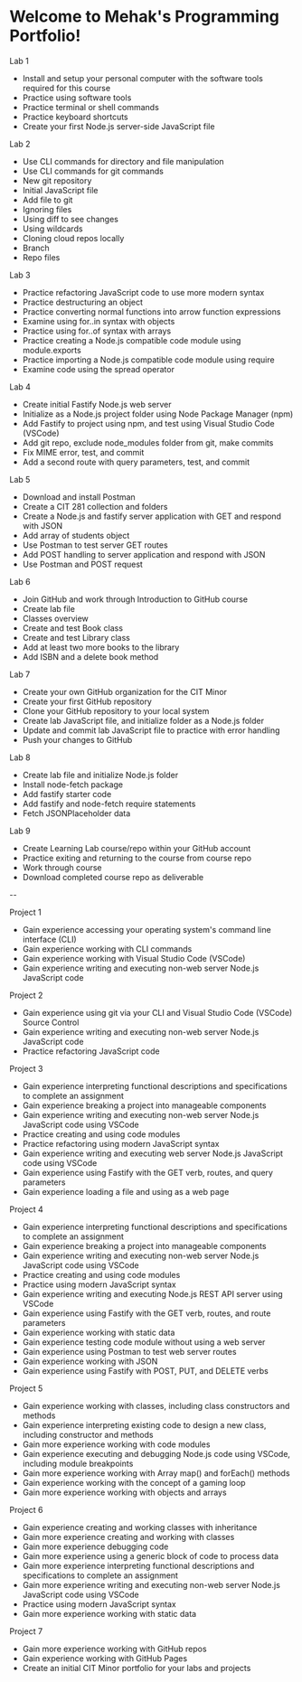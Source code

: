 # Welcome to Mehak's Programming Portfolio!

Lab 1
- Install and setup your personal computer with the software tools required for this course
- Practice using software tools
- Practice terminal or shell commands
- Practice keyboard shortcuts
- Create your first Node.js server-side JavaScript file

Lab 2 
- Use CLI commands for directory and file manipulation
- Use CLI commands for git commands
- New git repository
- Initial JavaScript file
- Add file to git
- Ignoring files
- Using diff to see changes
- Using wildcards
- Cloning cloud repos locally
- Branch
- Repo files

Lab 3
- Practice refactoring JavaScript code to use more modern syntax
- Practice destructuring an object
- Practice converting normal functions into arrow function expressions
- Examine using for..in  syntax with objects
- Practice using for..of syntax with arrays
- Practice creating a Node.js compatible code module using module.exports
- Practice importing a Node.js compatible code module using require
- Examine code using the spread operator

Lab 4
- Create initial Fastify Node.js web server
- Initialize as a Node.js project folder using Node Package Manager (npm)
- Add Fastify to project using npm, and test using Visual Studio Code (VSCode)
- Add git repo, exclude node_modules folder from git, make commits
- Fix MIME error, test, and commit
- Add a second route with query parameters, test, and commit

Lab 5
- Download and install Postman
- Create a CIT 281 collection and folders
- Create a Node.js and fastify server application with GET and respond with JSON
- Add array of students object
- Use Postman to test server GET routes
- Add POST handling to server application and respond with JSON
- Use Postman and POST request

Lab 6
- Join GitHub and work through Introduction to GitHub course
- Create lab file
- Classes overview
- Create and test Book class
- Create and test Library class
- Add at least two more books to the library
- Add ISBN and a delete book method

Lab 7
- Create your own GitHub organization for the CIT Minor
- Create your first GitHub repository
- Clone your GitHub repository to your local system
- Create lab JavaScript file, and initialize folder as a Node.js folder
- Update and commit lab JavaScript file to practice with error handling
- Push your changes to GitHub

Lab 8
- Create lab file and initialize Node.js folder
- Install node-fetch package
- Add fastify starter code
- Add fastify and node-fetch require statements
- Fetch JSONPlaceholder data

Lab 9
- Create Learning Lab course/repo within your GitHub account
- Practice exiting and returning to the course from course repo
- Work through course
- Download completed course repo as deliverable

--

Project 1
- Gain experience accessing your operating system's command line interface (CLI)
- Gain experience working with CLI commands
- Gain experience working with Visual Studio Code (VSCode)
- Gain experience writing and executing non-web server Node.js JavaScript code

Project 2
- Gain experience using git via your CLI and Visual Studio Code (VSCode) Source Control
- Gain experience writing and executing non-web server Node.js JavaScript code
- Practice refactoring JavaScript code

Project 3
- Gain experience interpreting functional descriptions and specifications to complete an assignment
- Gain experience breaking a project into manageable components
- Gain experience writing and executing non-web server Node.js JavaScript code using VSCode
- Practice creating and using code modules
- Practice refactoring using modern JavaScript syntax
- Gain experience writing and executing web server Node.js JavaScript code using VSCode
- Gain experience using Fastify with the GET verb, routes, and query parameters
- Gain experience loading a file and using as a web page

Project 4
- Gain experience interpreting functional descriptions and specifications to complete an assignment
- Gain experience breaking a project into manageable components
- Gain experience writing and executing non-web server Node.js JavaScript code using VSCode
- Practice creating and using code modules
- Practice using modern JavaScript syntax
- Gain experience writing and executing Node.js REST API server using VSCode
- Gain experience using Fastify with the GET verb, routes, and route parameters
- Gain experience working with static data
- Gain experience testing code module without using a web server
- Gain experience using Postman to test web server routes
- Gain experience working with JSON
- Gain experience using Fastify with POST, PUT, and DELETE verbs

Project 5
- Gain experience working with classes, including class constructors and methods
- Gain experience interpreting existing code to design a new class, including constructor and methods
- Gain more experience working with code modules
- Gain experience executing and debugging Node.js code using VSCode, including module breakpoints
- Gain more experience working with Array map() and forEach() methods
- Gain experience working with the concept of a gaming loop
- Gain more experience working with objects and arrays

Project 6
- Gain experience creating and working classes with inheritance
- Gain more experience creating and working with classes
- Gain more experience debugging code
- Gain more experience using a generic block of code to process data
- Gain more experience interpreting functional descriptions and specifications to complete an assignment
- Gain more experience writing and executing non-web server Node.js JavaScript code using VSCode
- Practice using modern JavaScript syntax
- Gain more experience working with static data

Project 7
- Gain more experience working with GitHub repos
- Gain experience working with GitHub Pages
- Create an initial CIT Minor portfolio for your labs and projects
